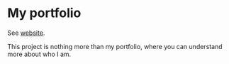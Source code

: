 # My portfolio

See [website](https://heitor-melegate.firebaseapp.com).

This project is nothing more than my portfolio, where you can understand more about who I am.
